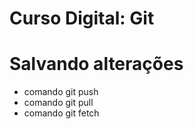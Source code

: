 ﻿# Curso Digital: Git

# Salvando alterações
* comando git push
* comando git pull
* comando git fetch
